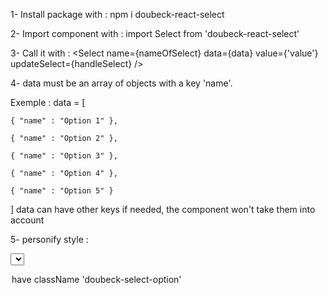 1- Install package with :
npm i doubeck-react-select

2- Import component with : 
import Select from 'doubeck-react-select'

3- Call it with : 
<Select name={nameOfSelect} data={data} value={'value'} updateSelect={handleSelect} />

4- data must be an array of objects with a key 'name'.

Exemple : data = [

    { "name" : "Option 1" },

    { "name" : "Option 2" },

    { "name" : "Option 3" },

    { "name" : "Option 4" },

    { "name" : "Option 5" }

]
data can have other keys if needed, the component won't take them into account

5- personify style : 

<select> has className 'doubeck-select' and has the nameOfSelect you chose for an id

<option> have className 'doubeck-select-option'